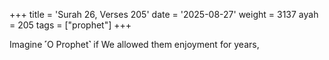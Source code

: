 +++
title = 'Surah 26, Verses 205'
date = '2025-08-27'
weight = 3137
ayah = 205
tags = ["prophet"]
+++

Imagine ˹O Prophet˺ if We allowed them enjoyment for years,